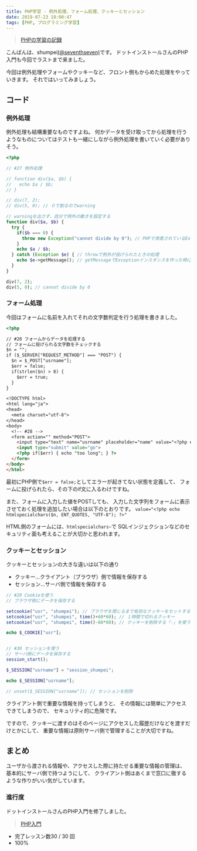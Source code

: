 ```yaml
---
title: PHP学習 - 例外処理、フォーム処理、クッキーとセッション
date: 2019-07-23 18:00:47
tags: [PHP, プログラミング学習]
---
```


> [PHPの学習の記録](/tags/PHP/)

こんばんは、shumpei[(@seventhseven)](https://twitter.com/seventhseven)です。
ドットインストールさんのPHP入門も今回でラストまで来ました。

今回は例外処理やフォームやクッキーなど、フロント側もからめた処理をやっていきます。
それではいってみましょう。


## コード

### 例外処理

例外処理も結構重要なものですよね。
何かデータを受け取ってから処理を行うようなものについてはテストも一緒にしながら例外処理を書いていく必要がありそう。


```php
<?php

// #27 例外処理

// function div($a, $b) {
//   echo $a / $b;
// }

// div(7, 2);
// div(5, 0); // ０で割るのでwarning

// warningを出さず、自分で例外の動きを設定する
function div($a, $b) {
  try {
    if($b === 0) {
      throw new Exception("cannot divide by 0"); // PHPで用意されているExceptionクラスを投げる
    }
    echo $a / $b;
  } catch (Exception $e) { // throwで例外が投げられたときの処理
    echo $e->getMessage(); // getMessageでExceptionインスタンスを作った時に渡る文章を返す
  }
}

div(7, 2);
div(5, 0); // cannot divide by 0
```


### フォーム処理
今回はフォームに名前を入れてそれの文字数判定を行う処理を書きました。

```html
<?php

// #28 フォームからデータを処理する
// フォームに投げられる文字数をチェックする
$n = "";
if ($_SERVER["REQUEST_METHOD"] === "POST") {
  $n = $_POST["usrname"];
  $err = false;
  if(strlen($n) > 8) {
    $err = true;
  }
}

<!DOCTYPE html>
<html lang="ja">
<head>
  <meta charset="utf-8">
</head>
<body>
  <!-- #28 -->
  <form action="" method="POST">
    <input type="text" name="usrname" placeholder="name" value="<?php echo htmlspecialchars($n, ENT_QUOTES, "UTF-8"); ?>">
    <input type="submit" value="go">
    <?php if($err) { echo "too long"; } ?>
  </form>
</body>
</html>
```

最初にPHP側で`$err = false;`としてエラーが起きてない状態を定義して、
フォームに投げられたら、その下のif文に入るわけですね。

また、フォームに入力した値をPOSTしても、
入力した文字列をフォームに表示させておく処理を追加したい場合は以下のとおりです。
`value="<?php echo htmlspecialchars($n, ENT_QUOTES, "UTF-8"); ?>"`

HTML側のフォームには、`htmlspecialchars~`で
SQLインジェクションなどのセキュリティ面も考えることが大切かと思われます。


### クッキーとセッション

クッキーとセッションの大きな違いは以下の通り

- クッキー…クライアント（ブラウザ）側で情報を保存する
- セッション…サーバ側で情報を保存する

```php
// #29 Cookieを使う
// ブラウザ側にデータを保存する

setcookie("usr", "shumpei"); // ブラウザを閉じるまで有効なクッキーをセットする
setcookie("usr", "shumpei", time()+60*60); // １時間で切れるクッキー
setcookie("usr", "shumpei", time()-60*60); // クッキーを削除する「-」を使う

echo $_COOKIE["usr"];


// #30 セッションを使う
// サーバ側にデータを保存する
session_start();

$_SESSION["usrname"] = "session_shumpei";

echo $_SESSION["usrname"];

// unset($_SESSION["usrname"]); // セッションを削除
```

クライアント側で重要な情報を持ってしまうと、
その情報には簡単にアクセスできてしまうので、
セキュリティ的に危険です。

ですので、クッキーに渡すのはそのページにアクセスした履歴だけなどを渡すだけとかにして、
重要な情報は原則サーバ側で管理することが大切ですね。

## まとめ
ユーザから渡される情報や、アクセスした際に持たせる重要な情報の管理は、
基本的にサーバ側で持つようにして、
クライアント側はあくまで窓口に徹するような作りがいい気がしています。

### 進行度

ドットインストールさんのPHP入門を修了しました。

> [PHP入門](https://dotinstall.com/lessons/basic_php_v2)
  - 完了レッスン数30 / 30 回
  - 100%